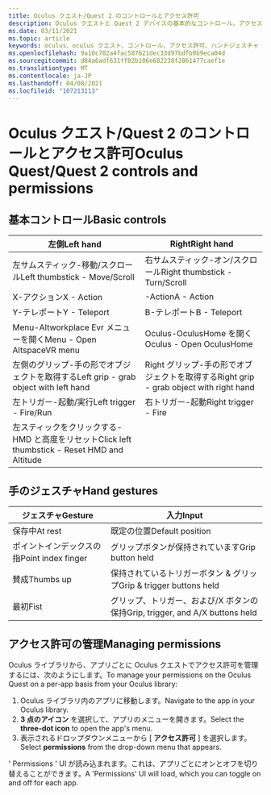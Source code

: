 ```yaml
---
title: Oculus クエスト/Quest 2 のコントロールとアクセス許可
description: Oculus クエストと Quest 2 デバイスの基本的なコントロール、アクセス許可の管理、およびハンドジェスチャの使用について説明します。
ms.date: 03/11/2021
ms.topic: article
keywords: oculus、oculus クエスト、コントロール、アクセス許可、ハンドジェスチャ
ms.openlocfilehash: 9a10c782a4fac587621dec33d97bdfb9b9eca04d
ms.sourcegitcommit: d84a6adf631ff02b106e682238f2861477caef1e
ms.translationtype: MT
ms.contentlocale: ja-JP
ms.lasthandoff: 04/08/2021
ms.locfileid: "107213113"
---
```

# <a name="oculus-questquest-2-controls-and-permissions"></a><span data-ttu-id="966ad-104">Oculus クエスト/Quest 2 のコントロールとアクセス許可</span><span class="sxs-lookup"><span data-stu-id="966ad-104">Oculus Quest/Quest 2 controls and permissions</span></span>

## <a name="basic-controls"></a><span data-ttu-id="966ad-105">基本コントロール</span><span class="sxs-lookup"><span data-stu-id="966ad-105">Basic controls</span></span>

<!-- Missing images -->

| <span data-ttu-id="966ad-106">左側</span><span class="sxs-lookup"><span data-stu-id="966ad-106">Left hand</span></span> | <span data-ttu-id="966ad-107">Right</span><span class="sxs-lookup"><span data-stu-id="966ad-107">Right hand</span></span> |
|---|---|
| <span data-ttu-id="966ad-108">左サムスティック-移動/スクロール</span><span class="sxs-lookup"><span data-stu-id="966ad-108">Left thumbstick - Move/Scroll</span></span> | <span data-ttu-id="966ad-109">右サムスティック-オン/スクロール</span><span class="sxs-lookup"><span data-stu-id="966ad-109">Right thumbstick - Turn/Scroll</span></span> |
| <span data-ttu-id="966ad-110">X-アクション</span><span class="sxs-lookup"><span data-stu-id="966ad-110">X - Action</span></span> | <span data-ttu-id="966ad-111">-Action</span><span class="sxs-lookup"><span data-stu-id="966ad-111">A - Action</span></span> |
| <span data-ttu-id="966ad-112">Y-テレポート</span><span class="sxs-lookup"><span data-stu-id="966ad-112">Y - Teleport</span></span> | <span data-ttu-id="966ad-113">B-テレポート</span><span class="sxs-lookup"><span data-stu-id="966ad-113">B - Teleport</span></span> |
| <span data-ttu-id="966ad-114">Menu-Altworkplace Evr メニューを開く</span><span class="sxs-lookup"><span data-stu-id="966ad-114">Menu - Open AltspaceVR menu</span></span> | <span data-ttu-id="966ad-115">Oculus-OculusHome を開く</span><span class="sxs-lookup"><span data-stu-id="966ad-115">Oculus - Open OculusHome</span></span> |
| <span data-ttu-id="966ad-116">左側のグリップ-手の形でオブジェクトを取得する</span><span class="sxs-lookup"><span data-stu-id="966ad-116">Left grip - grab object with left hand</span></span> | <span data-ttu-id="966ad-117">Right グリップ-手の形でオブジェクトを取得する</span><span class="sxs-lookup"><span data-stu-id="966ad-117">Right grip - grab object with right hand</span></span> |
| <span data-ttu-id="966ad-118">左トリガー-起動/実行</span><span class="sxs-lookup"><span data-stu-id="966ad-118">Left trigger - Fire/Run</span></span> | <span data-ttu-id="966ad-119">右トリガー-起動</span><span class="sxs-lookup"><span data-stu-id="966ad-119">Right trigger - Fire</span></span> |
| <span data-ttu-id="966ad-120">左スティックをクリックする-HMD と高度をリセット</span><span class="sxs-lookup"><span data-stu-id="966ad-120">Click left thumbstick - Reset HMD and Altitude</span></span> |  |

## <a name="hand-gestures"></a><span data-ttu-id="966ad-121">手のジェスチャ</span><span class="sxs-lookup"><span data-stu-id="966ad-121">Hand gestures</span></span>

| <span data-ttu-id="966ad-122">ジェスチャ</span><span class="sxs-lookup"><span data-stu-id="966ad-122">Gesture</span></span> | <span data-ttu-id="966ad-123">入力</span><span class="sxs-lookup"><span data-stu-id="966ad-123">Input</span></span> |
|---|---|
| <span data-ttu-id="966ad-124">保存中</span><span class="sxs-lookup"><span data-stu-id="966ad-124">At rest</span></span> | <span data-ttu-id="966ad-125">既定の位置</span><span class="sxs-lookup"><span data-stu-id="966ad-125">Default position</span></span> |
| <span data-ttu-id="966ad-126">ポイントインデックスの指</span><span class="sxs-lookup"><span data-stu-id="966ad-126">Point index finger</span></span> | <span data-ttu-id="966ad-127">グリップボタンが保持されています</span><span class="sxs-lookup"><span data-stu-id="966ad-127">Grip button held</span></span> |
| <span data-ttu-id="966ad-128">賛成</span><span class="sxs-lookup"><span data-stu-id="966ad-128">Thumbs up</span></span> | <span data-ttu-id="966ad-129">保持されているトリガーボタン & グリップ</span><span class="sxs-lookup"><span data-stu-id="966ad-129">Grip & trigger buttons held</span></span> |
| <span data-ttu-id="966ad-130">最初</span><span class="sxs-lookup"><span data-stu-id="966ad-130">Fist</span></span> | <span data-ttu-id="966ad-131">グリップ、トリガー、および/X ボタンの保持</span><span class="sxs-lookup"><span data-stu-id="966ad-131">Grip, trigger, and A/X buttons held</span></span> |

## <a name="managing-permissions"></a><span data-ttu-id="966ad-132">アクセス許可の管理</span><span class="sxs-lookup"><span data-stu-id="966ad-132">Managing permissions</span></span>

<!-- Missing image -->

<span data-ttu-id="966ad-133">Oculus ライブラリから、アプリごとに Oculus クエストでアクセス許可を管理するには、次のようにします。</span><span class="sxs-lookup"><span data-stu-id="966ad-133">To manage your permissions on the Oculus Quest on a per-app basis from your Oculus library:</span></span>

1. <span data-ttu-id="966ad-134">Oculus ライブラリ内のアプリに移動します。</span><span class="sxs-lookup"><span data-stu-id="966ad-134">Navigate to the app in your Oculus library.</span></span>
2. <span data-ttu-id="966ad-135">**3 点のアイコン** を選択して、アプリのメニューを開きます。</span><span class="sxs-lookup"><span data-stu-id="966ad-135">Select the **three-dot icon** to open the app's menu.</span></span>
3. <span data-ttu-id="966ad-136">表示されるドロップダウンメニューから [ **アクセス許可** ] を選択します。</span><span class="sxs-lookup"><span data-stu-id="966ad-136">Select **permissions** from the drop-down menu that appears.</span></span>

<span data-ttu-id="966ad-137">' Permissions ' UI が読み込まれます。これは、アプリごとにオンとオフを切り替えることができます。</span><span class="sxs-lookup"><span data-stu-id="966ad-137">A 'Permissions' UI will load, which you can toggle on and off for each app.</span></span>